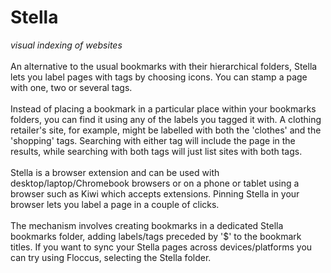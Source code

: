 # Stella
<i>visual indexing of websites</i><br><br>
An alternative to the usual bookmarks with their hierarchical folders, Stella lets you label pages with tags by choosing icons.
You can stamp a page with one, two or several tags.<br><br>
Instead of placing a bookmark in a particular place within your bookmarks folders, you can find it using any of the labels you tagged it with.
A clothing retailer's site, for example, might be labelled with both the 'clothes' and the 'shopping' tags. Searching with either tag will include the page in the results,
while searching with both tags will just list sites with both tags.<br><br>
Stella is a browser extension and can be used with desktop/laptop/Chromebook browsers or on a phone or tablet using a browser such as Kiwi which accepts extensions.
Pinning Stella in your browser lets you label a page in a couple of clicks.<br><br>
The mechanism involves creating bookmarks in a dedicated Stella bookmarks folder, adding labels/tags preceded by '$' to the bookmark titles.
If you want to sync your Stella pages across devices/platforms you can try using Floccus, selecting the Stella folder.
